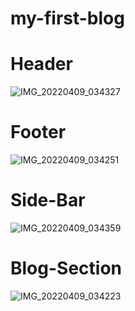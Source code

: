 # my-first-blog


# Header

![IMG_20220409_034327](https://user-images.githubusercontent.com/76007797/162543565-9e4d4920-fa29-4768-8b92-b30c84bd2756.jpg)

# Footer

![IMG_20220409_034251](https://user-images.githubusercontent.com/76007797/162543967-2dfad5f1-566e-48ab-812f-560813c9b49d.jpg)

# Side-Bar

![IMG_20220409_034359](https://user-images.githubusercontent.com/76007797/162544091-c615ba2a-e193-40cd-bb4c-d8acfb4efd3a.jpg)

# Blog-Section

![IMG_20220409_034223](https://user-images.githubusercontent.com/76007797/162544263-6f834213-0c51-496b-8a28-4391e37b6301.jpg)
